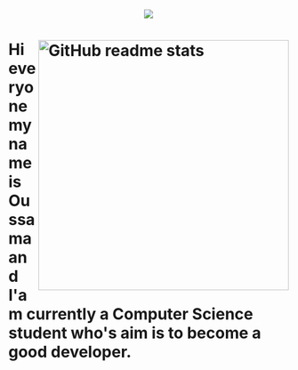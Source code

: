 

<h1 align="center"><img src="https://readme-typing-svg.herokuapp.com?font=Jetbrains+Mono&color=%2336BCF7&size=30&vCenter=true&width=555&height=54&lines=Welcome+to+my+Github+profile."></img><h1>

<img src="https://github-readme-stats.vercel.app/api?username=NinjaCoder90&theme=dark&show_icons=true" alt="GitHub readme stats" width=450px align="right"/>

Hi everyone my name is Oussama and I'am currently a Computer Science student who's aim is to become a good developer.



<!-- 👋 Hi, I’m @NinjaCoder90
👀 I’m interested in ...
🌱 I’m currently learning ...  
💞️ I’m looking to collaborate on ...
📫 How to reach me ... -->
